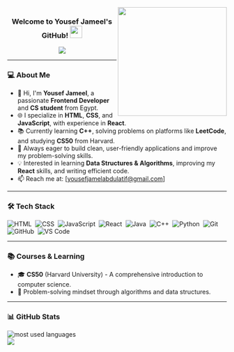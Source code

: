 <img width="250" align="right" src="https://c.tenor.com/_DOBjnGspYAAAAAM/code-coding.gif">

<h3 align="center">
  Welcome to Yousef Jameel's GitHub!
  <img src="https://media.giphy.com/media/hvRJCLFzcasrR4ia7z/giphy.gif" width="28">
</h3>

<!-- Typing SVG by DenverCoder1 - https://github.com/DenverCoder1/readme-typing-svg -->
<p align="center">
  <a href="https://github.com/DenverCoder1/readme-typing-svg">
    <img src="https://readme-typing-svg.herokuapp.com/?lines=Frontend%20Developer%20%F0%9F%9A%80;JavaScript%20%26%20React%20Lover%20%E2%9C%A8;C++%20%26%20CS50%20Enthusiast%20%F0%9F%92%BB;Problem%20Solving%20Mindset&font=Fira%20Code&center=true&width=500&height=45&color=58a6ff&vCenter=true&size=22">
  </a>
</p> 

---

### 💻 About Me

- 👋 Hi, I'm **Yousef Jameel**, a passionate **Frontend Developer** and **CS student** from Egypt.
- 🌐 I specialize in **HTML**, **CSS**, and **JavaScript**, with experience in **React**.
- 📚 Currently learning **C++**, solving problems on platforms like **LeetCode**, and studying **CS50** from Harvard.
- 🚀 Always eager to build clean, user-friendly applications and improve my problem-solving skills.
- 💡 Interested in learning **Data Structures & Algorithms**, improving my **React** skills, and writing efficient code.
- 📫 Reach me at: [yousefjamelabdulatif@gmail.com]

---

### 🛠 Tech Stack

![HTML](https://img.shields.io/badge/-HTML-05122A?style=flat&logo=html5&logoColor=E34F26&animation=fadeIn)&nbsp;
![CSS](https://img.shields.io/badge/-CSS-05122A?style=flat&logo=css3&logoColor=1572B6&animation=fadeIn)&nbsp;
![JavaScript](https://img.shields.io/badge/-JavaScript-05122A?style=flat&logo=javascript&logoColor=F7DF1E&animation=fadeIn)&nbsp;
![React](https://img.shields.io/badge/-React-05122A?style=flat&logo=react&logoColor=61DAFB&animation=fadeIn)&nbsp;
![Java](https://img.shields.io/badge/-Java-05122A?style=flat&logo=java&logoColor=007396&animation=fadeIn)&nbsp;
![C++](https://img.shields.io/badge/-C++-05122A?style=flat&logo=cplusplus&logoColor=00599C&animation=fadeIn)&nbsp;
![Python](https://img.shields.io/badge/-Python-05122A?style=flat&logo=python&logoColor=3776AB&animation=fadeIn)&nbsp;
![Git](https://img.shields.io/badge/-Git-05122A?style=flat&logo=git&logoColor=F05032&animation=fadeIn)&nbsp;
![GitHub](https://img.shields.io/badge/-GitHub-05122A?style=flat&logo=github&logoColor=FFFFFF&animation=fadeIn)&nbsp;
![VS Code](https://img.shields.io/badge/-VS%20Code-05122A?style=flat&logo=visual-studio-code&logoColor=007ACC&animation=fadeIn)&nbsp;

---

### 📚 Courses & Learning

- 🎓 **CS50** (Harvard University) - A comprehensive introduction to computer science.
- 🧠 Problem-solving mindset through algorithms and data structures.

---

### 📊 GitHub Stats

<img align="left" src="https://github-readme-stats.vercel.app/api/top-langs?username=YOUR_USERNAME&show_icons=true&locale=en&layout=compact&theme=radical&animation=zoomIn" alt="most used languages" />
<br>
<a href="https://komarev.com/ghpvc/?username=YOUR_USERNAME&style=for-the-badge">
    <img src="https://komarev.com/ghpvc/?username=YOUR_USERNAME&style=for-the-badge&animation=zoomIn">
</a>
